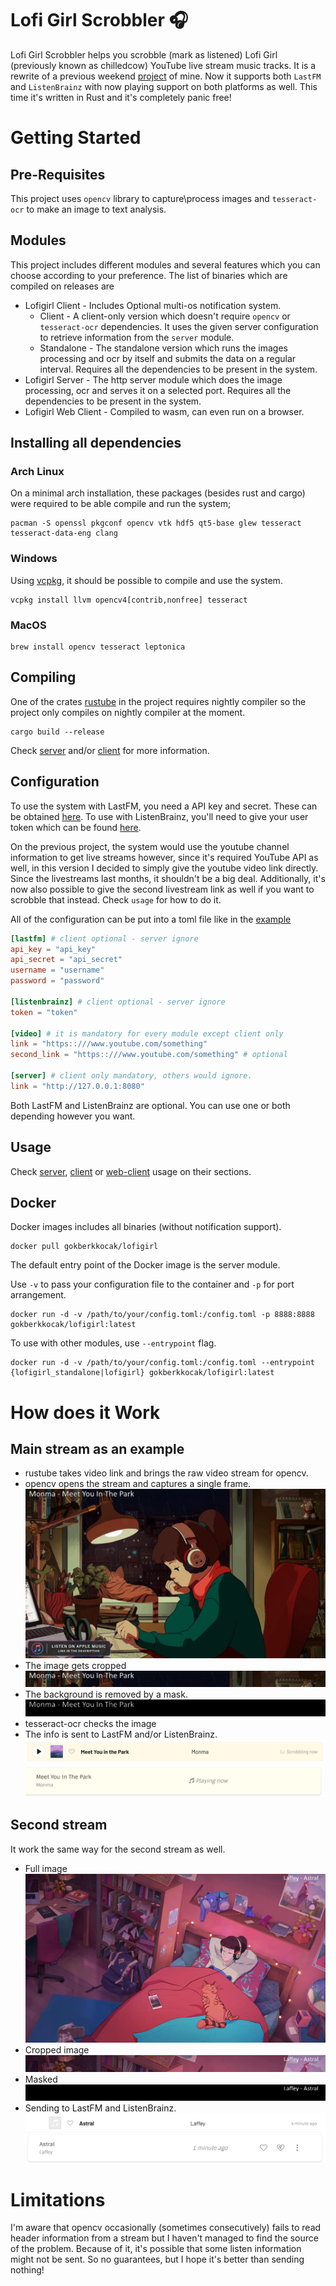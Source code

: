 # Lofi Girl Scrobbler 🎧

Lofi Girl Scrobbler helps you scrobble (mark as listened) Lofi Girl (previously known as chilledcow) YouTube live stream music tracks. It is a rewrite of a previous weekend [project](https://github.com/gokberkkocak/chilledcow-scrobbler/) of mine. Now it supports both ```LastFM``` and ```ListenBrainz``` with now playing support on both platforms as well. This time it's written in Rust and it's completely panic free!

# Getting Started



## Pre-Requisites 

This project uses ```opencv``` library to capture\process images and ```tesseract-ocr``` to make an image to text analysis.

## Modules

This project includes different modules and several features which you can choose according to your preference. The list of binaries which are compiled on releases are

- Lofigirl Client - Includes Optional multi-os notification system.
    - Client - A client-only version which doesn't require ```opencv``` or ```tesseract-ocr``` dependencies. It uses the given server configuration to retrieve information from the ```server``` module.
    - Standalone - The standalone version which runs the images processing and ocr by itself and submits the data on a regular interval. Requires all the dependencies to be present in the system.
- Lofigirl Server - The http server module which does the image 
processing, ocr and serves it on a selected port. Requires all the dependencies to be present in the system.
- Lofigirl Web Client - Compiled to wasm, can even run on a browser. 
## Installing all dependencies

### Arch Linux

On a minimal arch installation, these packages (besides rust and cargo) were required to be able compile and run the system;

```
pacman -S openssl pkgconf opencv vtk hdf5 qt5-base glew tesseract tesseract-data-eng clang
```

### Windows

Using [vcpkg](https://github.com/microsoft/vcpkg), it should be possible to compile and use the system.

```
vcpkg install llvm opencv4[contrib,nonfree] tesseract
```

### MacOS

```
brew install opencv tesseract leptonica
```

## Compiling

One of the crates [rustube](https://lib.rs/crates/rustube) in the project requires nightly compiler so the project only compiles on nightly compiler at the moment.

```
cargo build --release
```

Check [server](lofigirl_server/README.md) and/or [client](lofigirl_client/README.md) for more information.

## Configuration

To use the system with LastFM, you need a API key and secret. These can be obtained [here](https://www.last.fm/api/account/create). To use with ListenBrainz, you'll need to give your user token which can be found [here](https://listenbrainz.org/profile/).

On the previous project, the system would use the youtube channel information to get live streams however, since it's required YouTube API as well, in this version I decided to simply give the youtube video link directly. Since the livestreams last months, it shouldn't be a big deal. Additionally, it's now also possible to give the second livestream link as well if you want to scrobble that instead. Check ```usage``` for how to do it.

All of the configuration can be put into a toml file like in the [example](https://github.com/gokberkkocak/lofigirl/blob/main/example_config.toml)

```toml
[lastfm] # client optional - server ignore
api_key = "api_key"
api_secret = "api_secret"
username = "username"
password = "password"

[listenbrainz] # client optional - server ignore
token = "token"

[video] # it is mandatory for every module except client only
link = "https::///www.youtube.com/something"
second_link = "https::///www.youtube.com/something" # optional

[server] # client only mandatory, others would ignore.
link = "http://127.0.0.1:8080"
```

Both LastFM and ListenBrainz are optional. You can use one or both depending however you want.

## Usage

Check [server](lofigirl_server/README.md), [client](lofigirl_client/README.md) or [web-client]([client](lofigirl_web_client/README.md)) usage on their sections.

## Docker

Docker images includes all binaries (without notification support).

```
docker pull gokberkkocak/lofigirl
```

The default entry point of the Docker image is the server module.

Use ```-v``` to pass your configuration file to the container and ```-p``` for port arrangement.

```
docker run -d -v /path/to/your/config.toml:/config.toml -p 8888:8888 gokberkkocak/lofigirl:latest 
```
To use with other modules, use ``--entrypoint`` flag.

```
docker run -d -v /path/to/your/config.toml:/config.toml --entrypoint {lofigirl_standalone|lofigirl} gokberkkocak/lofigirl:latest 
```

# How does it Work

## Main stream as an example

- rustube takes video link and brings the raw video stream for opencv.
- opencv opens the stream and captures a single frame.
![full_1](images/example_1_full.jpg)
- The image gets cropped
![cropped_1](images/example_1_cropped.jpg)
- The background is removed by a mask.
![masked_1](images/example_1_masked.jpg)
- tesseract-ocr checks the image
- The info is sent to LastFM and/or ListenBrainz.
![lastfm_1](images/example_1_lastfm.png)
![listenbrainz_1](images/example_1_listenbrainz.png)

## Second stream

It work the same way for the second stream as well.
- Full image
![full_2](images/example_2_full.jpg)
- Cropped image
![cropped_](images/example_2_cropped.jpg)
- Masked
![masked_2](images/example_2_masked.jpg)
- Sending to LastFM and ListenBrainz.
![lastfm_2](images/example_2_lastfm.png)
![listenbrainz_2](images/example_2_listenbrainz.png)

# Limitations

I'm aware that opencv occasionally (sometimes consecutively) fails to read header information from a stream but I haven't managed to find the source of the problem. Because of it, it's possible that some listen information might not be sent. So no guarantees, but I hope it's better than sending nothing!
